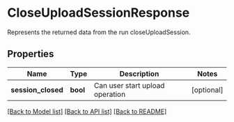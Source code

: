 # CloseUploadSessionResponse

Represents the returned data from the run closeUploadSession.

## Properties
Name | Type | Description | Notes
------------ | ------------- | ------------- | -------------
**session_closed** | **bool** | Can user start upload operation | [optional] 

[[Back to Model list]](../README.md#documentation-for-models) [[Back to API list]](../README.md#documentation-for-api-endpoints) [[Back to README]](../README.md)


